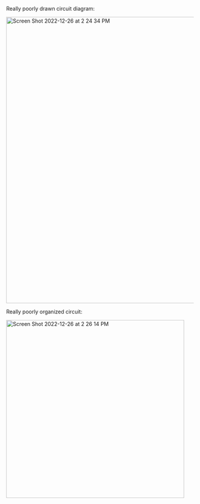 Really poorly drawn circuit diagram:

<img width="769" alt="Screen Shot 2022-12-26 at 2 24 34 PM" src="https://user-images.githubusercontent.com/100721569/209581358-b52c0f24-37eb-481d-a53a-1e88d7c4332f.png">

Really poorly organized circuit:

<img width="478" alt="Screen Shot 2022-12-26 at 2 26 14 PM" src="https://user-images.githubusercontent.com/100721569/209581441-e2b8c293-a9c5-40e4-8fb1-ae8cba6cd416.png">
